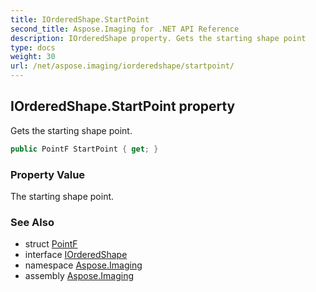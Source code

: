 ```yaml
---
title: IOrderedShape.StartPoint
second_title: Aspose.Imaging for .NET API Reference
description: IOrderedShape property. Gets the starting shape point
type: docs
weight: 30
url: /net/aspose.imaging/iorderedshape/startpoint/
---
```

## IOrderedShape.StartPoint property

Gets the starting shape point.

```csharp
public PointF StartPoint { get; }
```

### Property Value

The starting shape point.

### See Also

* struct [PointF](../../pointf/)
* interface [IOrderedShape](../)
* namespace [Aspose.Imaging](../../iorderedshape/)
* assembly [Aspose.Imaging](../../../)


